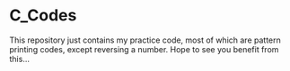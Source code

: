 # C_Codes
This repository just contains my practice code, most of which are pattern printing codes, except reversing a number.
Hope to see you benefit from this...
